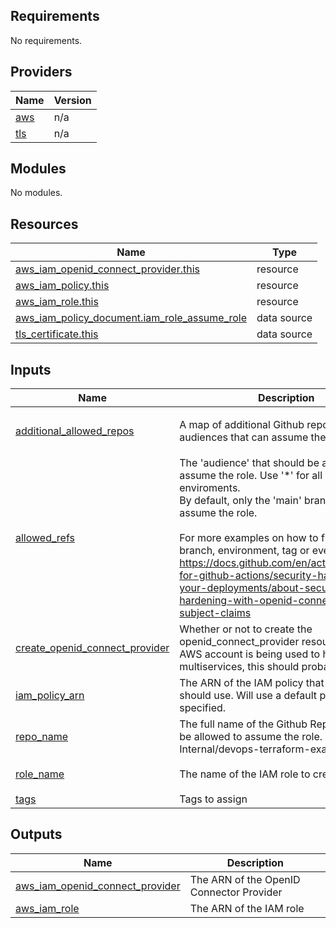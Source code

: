 <!-- BEGIN_TF_DOCS -->
## Requirements

No requirements.

## Providers

| Name | Version |
|------|---------|
| <a name="provider_aws"></a> [aws](#provider\_aws) | n/a |
| <a name="provider_tls"></a> [tls](#provider\_tls) | n/a |

## Modules

No modules.

## Resources

| Name | Type |
|------|------|
| [aws_iam_openid_connect_provider.this](https://registry.terraform.io/providers/hashicorp/aws/latest/docs/resources/iam_openid_connect_provider) | resource |
| [aws_iam_policy.this](https://registry.terraform.io/providers/hashicorp/aws/latest/docs/resources/iam_policy) | resource |
| [aws_iam_role.this](https://registry.terraform.io/providers/hashicorp/aws/latest/docs/resources/iam_role) | resource |
| [aws_iam_policy_document.iam_role_assume_role](https://registry.terraform.io/providers/hashicorp/aws/latest/docs/data-sources/iam_policy_document) | data source |
| [tls_certificate.this](https://registry.terraform.io/providers/hashicorp/tls/latest/docs/data-sources/certificate) | data source |

## Inputs

| Name | Description | Type | Default | Required |
|------|-------------|------|---------|:--------:|
| <a name="input_additional_allowed_repos"></a> [additional\_allowed\_repos](#input\_additional\_allowed\_repos) | A map of additional Github repos and their audiences that can assume the AWS role | <pre>map(object({<br>    aud = string<br>  }))</pre> | `{}` | no |
| <a name="input_allowed_refs"></a> [allowed\_refs](#input\_allowed\_refs) | The 'audience' that should be allowed to assume the role. Use '*' for all branches / enviroments. <br>      By default, only the 'main' branch can assume the role.<br><br>      For more examples on how to filter by branch, environment, tag or event type see:<br>      https://docs.github.com/en/actions/security-for-github-actions/security-hardening-your-deployments/about-security-hardening-with-openid-connect#example-subject-claims | `string` | n/a | yes |
| <a name="input_create_openid_connect_provider"></a> [create\_openid\_connect\_provider](#input\_create\_openid\_connect\_provider) | Whether or not to create the openid\_connect\_provider resource. If this AWS account is being used to host multiservices, this should probably be false | `bool` | `true` | no |
| <a name="input_iam_policy_arn"></a> [iam\_policy\_arn](#input\_iam\_policy\_arn) | The ARN of the IAM policy that the OIDC role should use. Will use a default policy if not specified. | `string` | `""` | no |
| <a name="input_repo_name"></a> [repo\_name](#input\_repo\_name) | The full name of the Github Repo that should be allowed to assume the role. E.g. UKHSA-Internal/devops-terraform-example-project | `string` | n/a | yes |
| <a name="input_role_name"></a> [role\_name](#input\_role\_name) | The name of the IAM role to create | `string` | `"github-actions-oidc"` | no |
| <a name="input_tags"></a> [tags](#input\_tags) | Tags to assign | `map(string)` | `{}` | no |

## Outputs

| Name | Description |
|------|-------------|
| <a name="output_aws_iam_openid_connect_provider"></a> [aws\_iam\_openid\_connect\_provider](#output\_aws\_iam\_openid\_connect\_provider) | The ARN of the OpenID Connector Provider |
| <a name="output_aws_iam_role"></a> [aws\_iam\_role](#output\_aws\_iam\_role) | The ARN of the IAM role |
<!-- END_TF_DOCS -->